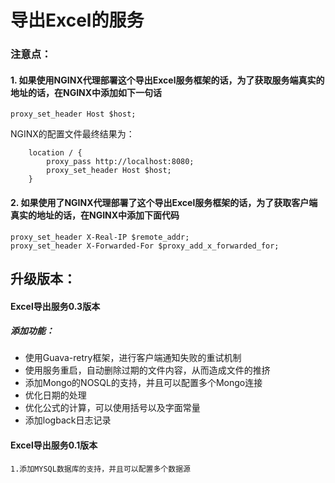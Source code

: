 # 导出Excel的服务

### 注意点：
#### 1. 如果使用NGINX代理部署这个导出Excel服务框架的话，为了获取服务端真实的地址的话，在NGINX中添加如下一句话
`proxy_set_header Host $host;`

NGINX的配置文件最终结果为：
```
    location / {
        proxy_pass http://localhost:8080;
        proxy_set_header Host $host;
    }
```

#### 2. 如果使用了NGINX代理部署了这个导出Excel服务框架的话，为了获取客户端真实的地址的话，在NGINX中添加下面代码
```
proxy_set_header X-Real-IP $remote_addr;
proxy_set_header X-Forwarded-For $proxy_add_x_forwarded_for;
```

## 升级版本：
#### Excel导出服务0.3版本
##### 添加功能：
- 使用Guava-retry框架，进行客户端通知失败的重试机制
- 使用服务重启，自动删除过期的文件内容，从而造成文件的推挤
- 添加Mongo的NOSQL的支持，并且可以配置多个Mongo连接
- 优化日期的处理
- 优化公式的计算，可以使用括号以及字面常量
- 添加logback日志记录

#### Excel导出服务0.1版本
    1.添加MYSQL数据库的支持，并且可以配置多个数据源